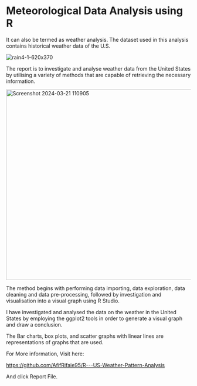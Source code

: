 # Meteorological Data Analysis using R

It can also be termed as weather analysis. The dataset used in this analysis contains historical weather data of the U.S.

![rain4-1-620x370](https://github.com/AfifRifaie95/R---US-Weather-Pattern-Analysis/assets/159521904/55b6f861-3101-4bb6-bd94-c2d4847f38bf)

The report is to investigate and analyse weather data from the United States by utilising a variety of methods that are capable of retrieving the necessary information.

<img width="518" alt="Screenshot 2024-03-21 110905" src="https://github.com/AfifRifaie95/R---US-Weather-Pattern-Analysis/assets/159521904/ea1e1f94-e66d-4adb-a477-502a392fac35">


The method begins with performing data importing, data exploration, data cleaning and data pre-processing, followed by investigation and visualisation into a visual graph using R Studio.

I have investigated and analysed the data on the weather in the United States by employing the ggplot2 tools in order to generate a visual graph and draw a conclusion. 

The Bar charts, box plots, and scatter graphs with linear lines are representations of graphs that are used. 


For More information, Visit here:

https://github.com/AfifRifaie95/R---US-Weather-Pattern-Analysis

And click Report File.
